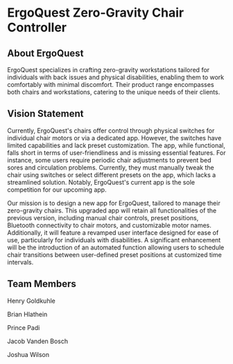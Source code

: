 # ErgoQuest Zero-Gravity Chair Controller

## About ErgoQuest
ErgoQuest specializes in crafting zero-gravity workstations tailored for individuals with back issues and physical disabilities, enabling them to work comfortably with minimal discomfort. Their product range encompasses both chairs and workstations, catering to the unique needs of their clients.

## Vision Statement
Currently, ErgoQuest's chairs offer control through physical switches for individual chair motors or via a dedicated app. However, the switches have limited capabilities and lack preset customization. The app, while functional, falls short in terms of user-friendliness and is missing essential features. For instance, some users require periodic chair adjustments to prevent bed sores and circulation problems. Currently, they must manually tweak the chair using switches or select different presets on the app, which lacks a streamlined solution. Notably, ErgoQuest's current app is the sole competition for our upcoming app.

Our mission is to design a new app for ErgoQuest, tailored to manage their zero-gravity chairs. This upgraded app will retain all functionalities of the previous version, including manual chair controls, preset positions, Bluetooth connectivity to chair motors, and customizable motor names. Additionally, it will feature a revamped user interface designed for ease of use, particularly for individuals with disabilities. A significant enhancement will be the introduction of an automated function allowing users to schedule chair transitions between user-defined preset positions at customized time intervals.

## Team Members
Henry Goldkuhle

Brian Hlathein

Prince Padi

Jacob Vanden Bosch

Joshua Wilson

